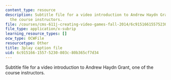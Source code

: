 ```yaml
---
content_type: resource
description: Subtitle file for a video introduction to Andrew Haydn Grant, one of
  the course instructors.
file: /courses/cms-611j-creating-video-games-fall-2014/6c91516615575230803c80b365cf7d34_8TPJUR378f0.vtt
file_type: application/x-subrip
learning_resource_types: []
ocw_type: OCWFile
resourcetype: Other
title: 3play caption file
uid: 6c915166-1557-5230-803c-80b365cf7d34
---
```

Subtitle file for a video introduction to Andrew Haydn Grant, one of the course instructors.

